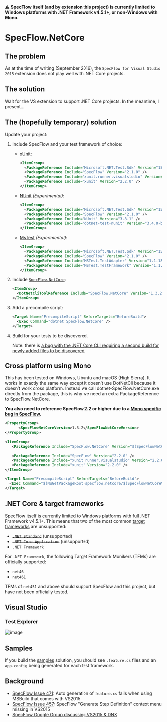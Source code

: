 :warning: **SpecFlow itself (and by extension this project) is currently limited to Windows platforms with .NET Framework v4.5.1+, or non-Windows with Mono.**

# SpecFlow.NetCore

## The problem

As at the time of writing (September 2016), the `SpecFlow for Visual Studio 2015` extension does not play well with .NET Core projects.

## The solution

Wait for the VS extension to support .NET Core projects. In the meantime, I present...

## The (hopefully temporary) solution

Update your project:

1. Include SpecFlow and your test framework of choice:

    * [xUnit](https://github.com/xunit/dotnet-test-xunit):
        ```xml
        <ItemGroup>
          <PackageReference Include="Microsoft.NET.Test.Sdk" Version="15.3.0" />
          <PackageReference Include="SpecFlow" Version="2.1.0" />
          <PackageReference Include="xunit.runner.visualstudio" Version="2.2.0" />
          <PackageReference Include="xunit" Version="2.2.0" />
        </ItemGroup>
        ```
    
    * [NUnit](https://github.com/nunit/dotnet-test-nunit) _(Experimental)_:
        ```xml
        <ItemGroup>
          <PackageReference Include="Microsoft.NET.Test.Sdk" Version="15.3.0" />
          <PackageReference Include="SpecFlow" Version="2.1.0" />
          <PackageReference Include="NUnit" Version="3.8.1" />
          <PackageReference Include="dotnet-test-nunit" Version="3.4.0-beta-2" />
        </ItemGroup>
        ```
    
    * [MsTest](https://www.nuget.org/packages/dotnet-test-mstest/1.1.1-preview) _(Experimental)_:
        ```xml
        <ItemGroup>
          <PackageReference Include="Microsoft.NET.Test.Sdk" Version="15.3.0" />
          <PackageReference Include="SpecFlow" Version="2.1.0" />
          <PackageReference Include="MSTest.TestAdapter" Version="1.1.18" />
          <PackageReference Include="MSTest.TestFramework" Version="1.1.18" />
        </ItemGroup>
        ```

2. Include [`SpecFlow.NetCore`](https://www.nuget.org/packages/SpecFlow.NetCore):

    ```xml
    <ItemGroup>
      <DotNetCliToolReference Include="SpecFlow.NetCore" Version="1.3.2" />
    </ItemGroup>
    ```

3. Add a precompile script:

    ```xml
    <Target Name="PrecompileScript" BeforeTargets="BeforeBuild">
      <Exec Command="dotnet SpecFlow.NetCore" />
    </Target>
    ```

4. Build for your tests to be discovered.

   Note: there is [a bug with the .NET Core CLI requiring a second build for newly added files to be discovered](https://github.com/stajs/SpecFlow.NetCore/issues/22).

## Cross platform using Mono

This has been tested on Windows, Ubuntu and macOS (High Sierra). It works in exactly the same way except it doesn’t use DotNetCli because it doesn’t work cross platform. Instead we call dotnet-SpecFlow.NetCore.exe directly from the package, this is why we need an extra PackageReference to SpecFlow.NetCore. 

**You also need to reference SpecFlow 2.2 or higher due to a [Mono specific bug in SpecFlow](https://github.com/techtalk/SpecFlow/issues/701).**   
  
  ```xml
  <PropertyGroup>
        <SpecFlowNetCoreVersion>1.3.2</SpecFlowNetCoreVersion>
  </PropertyGroup>
    
  <ItemGroup>
     <PackageReference Include="SpecFlow.NetCore" Version="$(SpecFlowNetCoreVersion)" />
     
     <PackageReference Include="SpecFlow" Version="2.2.0" />
     <PackageReference Include="xunit.runner.visualstudio" Version="2.2.0" />
     <PackageReference Include="xunit" Version="2.2.0" />
  </ItemGroup>

  <Target Name="PrecompileScript" BeforeTargets="BeforeBuild">
    <Exec Command="$(NuGetPackageRoot)specflow.netcore/$(SpecFlowNetCoreVersion)/lib/$(TargetFramework)/dotnet-SpecFlow.NetCore.exe" />
  </Target>
  ```

## .NET Core &amp; target frameworks

SpecFlow itself is currently limited to Windows platforms with full .NET Framework v4.5.1+. This means that two of the most common [target frameworks](https://docs.microsoft.com/en-us/dotnet/standard/frameworks) are unsupported:

- ~~`.NET Standard`~~ (unsupported)
- ~~`.NET Core Application`~~ (unsupported)
- `.NET Framework`

For `.NET Framework`, the following Target Framework Monikers (TFMs) are officially supported:

- `net46`
- `net461`

TFMs of `net451` and above should support SpecFlow and this project, but have not been officially tested.

## Visual Studio

### Test Explorer

![image](https://cloud.githubusercontent.com/assets/2253814/11646350/0a806578-9dc2-11e5-9abe-115616ec9aec.png)

<!--
## Generating step definitions

One of the nice features from the VS extension is being able to easily generate stubs for missing step definitions. This is still _kind_ of possible, but definitely not as nice as the typical usage from the extension.

0. So, a feature file:

  ![image](https://cloud.githubusercontent.com/assets/2253814/11574021/299d6d40-9a6e-11e5-9342-3cf9c91565cc.png)

0. Build to generate the `.feature.cs` file and run it:

  ![image](https://cloud.githubusercontent.com/assets/2253814/11574057/54f43bb8-9a6e-11e5-91d4-2910c1ee8185.png)

0. Right-click and `Copy All`:

  ![image](https://cloud.githubusercontent.com/assets/2253814/11574068/66050a5e-9a6e-11e5-9f7a-264c6935b3b6.png)

0. Paste in your text editor of choice, then copy out the actual steps:

  ![image](https://cloud.githubusercontent.com/assets/2253814/11574120/932672c0-9a6e-11e5-8f70-cff5a74c5da6.png)

Given this should be a short-lived solution, hopefully this workaround is tolerable.
-->

## Samples

If you build the [samples](https://github.com/stajs/SpecFlow.NetCore/tree/master/samples/) solution, you should see `.feature.cs` files and an `app.config` being generated for each test framework.

## Background

- [SpecFlow Issue 471](https://github.com/techtalk/SpecFlow/issues/471): Auto generation of `feature.cs` fails when using MSBuild that comes with VS2015
- [SpecFlow Issue 457](https://github.com/techtalk/SpecFlow/issues/457): SpecFlow "Generate Step Definition" context menu missing in VS2015
- [SpecFlow Google Group discussing VS2015 & DNX](https://groups.google.com/forum/#!topic/specflow/JTKdOTV5nII)
